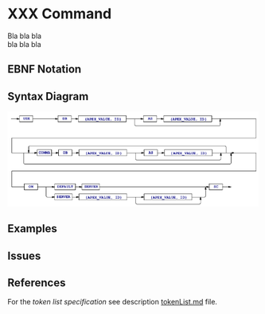 # XXX Command

Bla bla bla  
bla bla bla


## EBNF Notation


## Syntax Diagram
![UseDb Command Syntax!](/languageSpecification/assets/rules/useDb.png "USE DB Syntax Diagram") 


## Examples


## Issues


## References
For the *token list specification* see description [tokenList.md](/languageSpecification/tokenList.md) file.
